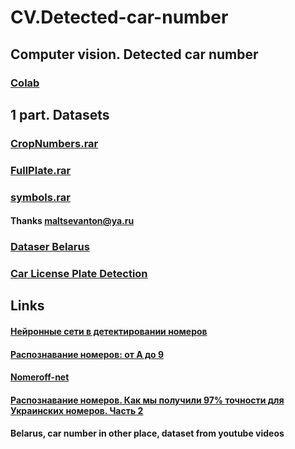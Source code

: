 # CV.Detected-car-number
## Computer vision.  Detected car number

### [Colab](https://colab.research.google.com/drive/1ptikimzGxdfQc2Syd4ruex63261kBRsc)

## 1 part. Datasets

### [CropNumbers.rar](https://disk.yandex.ru/d/EAfnQ947criHW)
### [FullPlate.rar](https://disk.yandex.ru/d/0H2AipxrcrXqy)
### [symbols.rar](https://disk.yandex.ru/d/U41QZ8v7cpJ6R)
#### Thanks  maltsevanton@ya.ru

### [Dataser Belarus](https://nomeroff.net.ua/datasets/autoriaNumberplateOcrBy-2020-10-09.zip)

### [Car License Plate Detection](https://www.kaggle.com/andrewmvd/car-plate-detection)


## Links
#### [Нейронные сети в детектировании номеров](https://habr.com/ru/company/recognitor/blog/329636/)
#### [Распознавание номеров: от А до 9](https://habr.com/ru/company/recognitor/blog/221891/)
#### [Nomeroff-net](https://github.com/ria-com/nomeroff-net)
#### [Распознавание номеров. Как мы получили 97% точности для Украинских номеров. Часть 2](https://habr.com/ru/post/439330/)

#### Belarus, car number in other place, dataset from youtube videos

